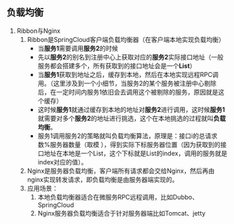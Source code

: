 ## 负载均衡

1. Ribbon与Nginx
   1. Ribbon是SpringCloud客户端负载均衡器（在客户端本地实现负载均衡）
      *  当**服务1**需要调用**服务2**的时候
      * 先以**服务2**的别名到注册中心上获取对应的**服务2**实际接口地址（一般服务都会搭建多个，所有获取到的接口地址会是一个**List**）
      * 当**服务1**获取到地址之后，缓存到本地，然后在本地实现远程RPC调用。（这里涉及到一个小细节，当服务2的某个服务被注册中心剔除后，在一定时间内服务1依旧会去调用这个被剔除的服务，原因就是这个缓存）
      * 这时候**服务1**就通过缓存到本地的地址对**服务2**进行调用，这时候**服务1**就需要对多个**服务2**的地址进行挑选，这个在本地挑选的过程就叫**负载均衡**。
      * 服务1调用服务2的策略就叫负载均衡算法，原理是：接口i的总请求数%服务器数量（取模 ），得到实际下标服务器位置（因为获取到的接口地址在本地是一个List，这个下标就是List的index，调用的服务就是index对应的值）。
   2.  Nginx是服务器负载均衡，客户端所有请求都会交给Nginx，然后再由nginx实现转发请求，即负载均衡是由服务器端实现的。
   3. 应用场景：
      1. 本地负载均衡器适合在微服务RPC远程调用，比如Dubbo、SpringCloud
      2. Nginx服务器负载均衡适合于针对服务器端比如Tomcat、jetty